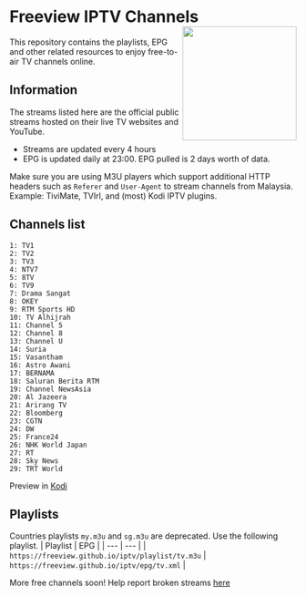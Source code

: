 # Freeview IPTV Channels <img align="right" src="http://freeview.github.io/iptv/freeview.png" width="200">
This repository contains the playlists, EPG and other related resources to enjoy free-to-air TV channels online.

## Information
The streams listed here are the official public streams hosted on their live TV websites and YouTube.
* Streams are updated every 4 hours
* EPG is updated daily at 23:00. EPG pulled is 2 days worth of data.

Make sure you are using M3U players which support additional HTTP headers such as `Referer` and `User-Agent` to stream channels from Malaysia. Example: TiviMate, TVIrl, and (most) Kodi IPTV plugins.

## Channels list
```
1: TV1
2: TV2
3: TV3
4: NTV7
5: 8TV
6: TV9
7: Drama Sangat
8: OKEY
9: RTM Sports HD
10: TV Alhijrah 
11: Channel 5 
12: Channel 8 
13: Channel U 
14: Suria 
15: Vasantham 
16: Astro Awani 
17: BERNAMA 
18: Saluran Berita RTM
19: Channel NewsAsia 
20: Al Jazeera
21: Arirang TV
22: Bloomberg 
23: CGTN
24: DW
25: France24
26: NHK World Japan
27: RT
28: Sky News
29: TRT World
```

Preview in [Kodi](https://www.youtube.com/watch?v=u5BUG6iQHUc)

## Playlists

Countries playlists `my.m3u` and `sg.m3u` are deprecated. Use the following playlist.
| Playlist |  EPG |
| --- | --- |
| `https://freeview.github.io/iptv/playlist/tv.m3u` | `https://freeview.github.io/iptv/epg/tv.xml` |

More free channels soon! Help report broken streams [here](https://github.com/freeview/iptv/issues/new)
